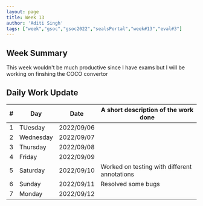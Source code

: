 ```yaml
---
layout: page
title: Week 13
author: 'Aditi Singh'
tags: ["week","gsoc","gsoc2022","sealsPortal","week#13","eval#3"]
---
```


## Week Summary
This week wouldn't be much productive since I have exams but I will be working on finshing the COCO convertor

## Daily Work Update

|\#|Day|Date|A short description of the work done|  
|---	|---	|---	|---	|  
|1   	| TUesday 	|   2022/09/06	|  |  
|2   	| Wednesday  	|   2022/09/07	| 	|  
|3   	| Thursday |  2022/09/08 	|  |  
|4   	| Friday  |   2022/09/09	|  |  
|5   	| Saturday  	|   2022/09/10	| Worked on testing with different annotations |  
|6   	| Sunday  |  2022/09/11	| Resolved some bugs |  
|7   	| Monday  	|   2022/09/12	| |  

